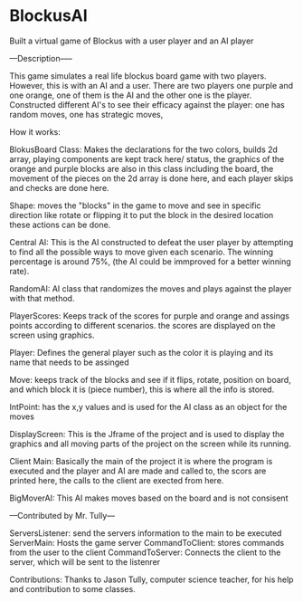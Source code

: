 # BlockusAI
Built a virtual game of Blockus with a user player and an AI player

––Description–––

This game simulates a real life blockus board game with two players. However, this is with an AI and a user. There are two players one purple and one orange, one of them is the AI and the other one is the player. Constructed different AI's to see their efficacy against the player: one has random moves, one has strategic moves,  

How it works: 

BlokusBoard Class: Makes the declarations for the two colors, builds 2d array, playing components are kept track here/ status, the graphics of the orange and purple blocks are also in this class including the board, the movement of the pieces on the 2d array is done here, and each player skips and checks are done here. 

Shape: moves the "blocks" in the game to move and see in specific direction like rotate or flipping it to put the block in the desired location these actions can be done. 


Central AI: This is the AI constructed to defeat the user player by attempting to find all the possible ways to move given each scenario. The winning percentage is around 75%, (the AI could be immproved for a better winning rate). 

RandomAI: AI class that randomizes the moves and plays against the player with that method. 

PlayerScores: Keeps track of the scores for purple and orange and assings points according to different scenarios. the scores are displayed on the screen using graphics. 

Player: Defines the general player such as the color it is playing and its name that needs to be assinged 

Move: keeps track of the blocks and see if it flips, rotate, position on board, and which block it is (piece number), this is where all the info is stored.

IntPoint: has the x,y values and is used for the AI class as an object for the moves

DisplayScreen: This is the Jframe of the project and is used to display the graphics and all moving parts of the project on the screen while its running. 

Client Main: Basically the main of the project it is where the program is executed and the player and AI are made and called to, the scors are printed here, the calls to the client are exected from here. 

BigMoverAI: This AI makes moves based on the board and is not consisent 

––Contributed by Mr. Tully––

ServersListener: send the servers information to the main to be executed
ServerMain: Hosts the game server
CommandToClient: stores commands from the user to the client 
CommandToServer: Connects the client to the server, which will be sent to the listenrer

Contributions: 
Thanks to Jason Tully, computer science teacher, for his help and contribution to some classes. 



